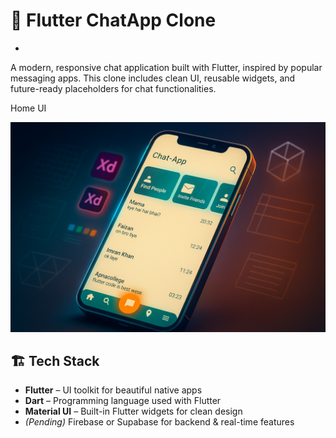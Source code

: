 # 📱 Flutter ChatApp Clone
-
A modern, responsive chat application built with Flutter, inspired by popular messaging apps. This clone includes clean UI, reusable widgets, and future-ready placeholders for chat functionalities.

 Home UI

![Home UI](https://raw.githubusercontent.com/FaizanImran-blip/chat-App-clone/bb6dc4954b95f2f3e67cb044b113d70e46bf4ef2/assets/IMG_2800.PNG)


## 🏗️ Tech Stack

- **Flutter** – UI toolkit for beautiful native apps
- **Dart** – Programming language used with Flutter
- **Material UI** – Built-in Flutter widgets for clean design
- *(Pending)* Firebase or Supabase for backend & real-time features


